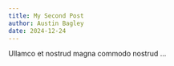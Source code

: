 ```yaml
---
title: My Second Post
author: Austin Bagley
date: 2024-12-24
---
```


Ullamco et nostrud magna commodo nostrud ...
